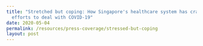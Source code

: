 ```yaml
---
title: "Stretched but coping: How Singapore's healthcare system has cranked up
  efforts to deal with COVID-19"
date: 2020-05-04
permalink: /resources/press-coverage/stressed-but-coping
layout: post
---
```


